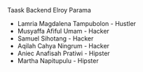 Taask Backend Elroy Parama

- Lamria Magdalena Tampubolon - Hustler
- Musyaffa Afiful Umam - Hacker
- Samuel Sihotang - Hacker
- Aqilah Cahya Ningrum - Hacker
- Aniec Anafisah Pratiwi - Hipster
- Martha Napitupulu - Hipster
